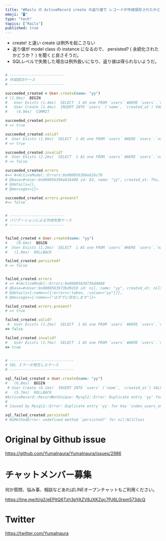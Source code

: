 ```yaml
---
title: "#Rails の ActiveRecord create の返り値で レコードが作成保存されたかどうかを確認する ( persisted? "
emoji: "🖥"
type: "tech"
topics: ["Rails"]
published: true
---
```


- create! と違い create は例外を起こさない
- 返り値が model class の instance になるので、 persisted? ( 永続化されたかどうか？ ) を聞くと良さそうだ。
- SQLレベルで失敗した場合は例外扱いになり、返り値は得られないようだ。

```rb

# -------------------------
# 作成成功ケース
# -------------------------

succeeded_created = User.create(name: "yy")
# (1.0ms)  BEGIN
#   User Exists (1.4ms)  SELECT  1 AS one FROM `users` WHERE `users`.`name` = BINARY 'yy' LIMIT 1
#   User Create (1.4ms)  INSERT INTO `users` (`name`, `created_at`) VALUES ('yy', '2020-02-13 23:42:17')
#    (4.9ms)  COMMIT

succeeded_created.persisted?
# => true

succeeded_created.valid?
#  User Exists (1.0ms)  SELECT  1 AS one FROM `users` WHERE `users`.`name` = BINARY 'yy' AND `users`.`id` != 83 LIMIT 1
# => true

succeeded_created.invalid?
#  User Exists (2.2ms)  SELECT  1 AS one FROM `users` WHERE `users`.`name` = BINARY 'yy' AND `users`.`id` != 83 LIMIT 1
# => false

succeeded_created.errors
#=> #<ActiveModel::Errors:0x000056396e61bc70
# @base=#<User:0x000056396e816480 id: 83, name: "yy", created_at: Thu, 13 Feb 2020 23:45:53 UTC +00:00>,
# @details={},
# @messages={}>

succeeded_created.errors.present?
#=> false


# -------------------------
# バリデーションによる作成失敗ケース
# -------------------------


failed_created = User.create(name: "yy")
#    (0.6ms)  BEGIN
#  User Exists (1.2ms)  SELECT  1 AS one FROM `users` WHERE `users`.`name` = BINARY 'yy' LIMIT 1
#   (1.0ms)  ROLLBACK

failed_created.persisted?
# => false


failed_created.errors
# => #<ActiveModel::Errors:0x0000563973bd4888
# @base=#<User:0x0000563973bd9d10 id: nil, name: "yy", created_at: nil>,
# @details={:name=>[{:error=>:taken, :value=>"yy"}]},
# @messages={:name=>["はすでに存在します"]}>

failed_created.errors.present?
# => true

failed_created.valid?
 #  User Exists (1.2ms)  SELECT  1 AS one FROM `users` WHERE `users`.`name` = BINARY 'yy' LIMIT 1
=> false

failed_created.invalid?
#   User Exists (1.7ms)  SELECT  1 AS one FROM `users` WHERE `users`.`name` = BINARY 'yy' LIMIT 1
=> true


# -----------------------------
# SQL エラーが発生したケース
# -----------------------------

sql_failed_created = User.create(name: "yy")
#   (0.8ms)  BEGIN
 # User Create (6.1ms)  INSERT INTO `users` (`name`, `created_at`) VALUES ('yy', '2020-02-13 23:55:11')
#   (5.7ms)  ROLLBACK
#ActiveRecord::RecordNotUnique: Mysql2::Error: Duplicate entry 'yy' for key 'index_users_on_name': INSERT INTO `users` (`name`, `created_at`) VALUES ('yy', '2020-02-13 23:55:11')
# 
# Caused by Mysql2::Error: Duplicate entry 'yy' for key 'index_users_on_name'

sql_failed_created.persisted?
# NoMethodError: undefined method `persisted?' for nil:NilClass


```

# Original by Github issue

https://github.com/YumaInaura/YumaInaura/issues/2986








<!-- Update From Qiita API -->

# チャットメンバー募集


何か質問、悩み事、相談などあればLINEオープンチャットもご利用ください。

https://line.me/ti/g2/eEPltQ6Tzh3pYAZV8JXKZqc7PJ6L0rpm573dcQ





# Twitter


https://twitter.com/YumaInaura


<!-- Update From Qiita API -->


